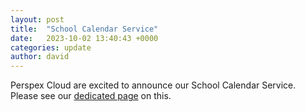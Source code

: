 ```yaml
---
layout: post
title:  "School Calendar Service"
date:   2023-10-02 13:40:43 +0000
categories: update
author: david
---
```


Perspex Cloud are excited to announce our School Calendar Service. Please see our [dedicated page](https://perspex.cloud/calendars "About our School Calendar Service") on this.
